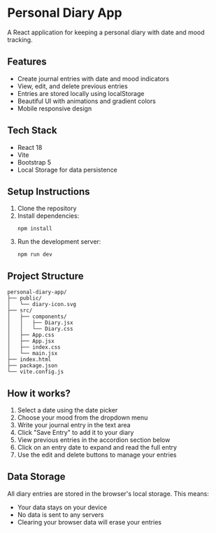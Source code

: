 # Personal Diary App

A React application for keeping a personal diary with date and mood tracking.

## Features

- Create journal entries with date and mood indicators
- View, edit, and delete previous entries
- Entries are stored locally using localStorage
- Beautiful UI with animations and gradient colors
- Mobile responsive design

## Tech Stack

- React 18
- Vite
- Bootstrap 5
- Local Storage for data persistence

## Setup Instructions

1. Clone the repository
2. Install dependencies:
   ```
   npm install
   ```
3. Run the development server:
   ```
   npm run dev
   ```


## Project Structure

```
personal-diary-app/
├── public/
│   └── diary-icon.svg
├── src/
│   ├── components/
│   │   ├── Diary.jsx
│   │   └── Diary.css
│   ├── App.css
│   ├── App.jsx
│   ├── index.css
│   └── main.jsx
├── index.html
├── package.json
└── vite.config.js
```

## How it works?

1. Select a date using the date picker
2. Choose your mood from the dropdown menu
3. Write your journal entry in the text area
4. Click "Save Entry" to add it to your diary
5. View previous entries in the accordion section below
6. Click on an entry date to expand and read the full entry
7. Use the edit and delete buttons to manage your entries

## Data Storage

All diary entries are stored in the browser's local storage. This means:
- Your data stays on your device
- No data is sent to any servers
- Clearing your browser data will erase your entries

